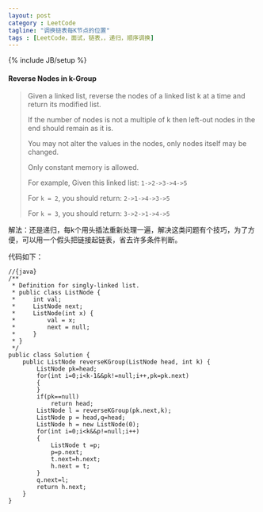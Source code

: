 ```yaml
---
layout: post
category : LeetCode
tagline: "调换链表每K节点的位置"
tags : [LeetCode，面试，链表，，递归，顺序调换]
---
```

{% include JB/setup %}

<h4 id="Reverse-Nodes-in-k-Group">Reverse Nodes in k-Group</h4>

>Given a linked list, reverse the nodes of a linked list k at a time and return its modified list.
>
>If the number of nodes is not a multiple of k then left-out nodes in the end should remain as it is.
>
>You may not alter the values in the nodes, only nodes itself may be changed.
>
>Only constant memory is allowed.
>
>For example,
Given this linked list: `1->2->3->4->5`
>
>For `k = 2`, you should return: `2->1->4->3->5`
>
>For `k = 3`, you should return: `3->2->1->4->5` 

解法：还是递归，每k个用头插法重新处理一遍，解决这类问题有个技巧，为了方便，可以用一个假头把链接起链表，省去许多条件判断。

代码如下：
		
	//{java}
	/**
	 * Definition for singly-linked list.
	 * public class ListNode {
	 *     int val;
	 *     ListNode next;
	 *     ListNode(int x) {
	 *         val = x;
	 *         next = null;
	 *     }
	 * }
	 */
	public class Solution {
	    public ListNode reverseKGroup(ListNode head, int k) {
	        ListNode pk=head;
	        for(int i=0;i<k-1&&pk!=null;i++,pk=pk.next)
	        {
	        }
	        if(pk==null)
	            return head;
	        ListNode l = reverseKGroup(pk.next,k);
	        ListNode p = head,q=head;
	        ListNode h = new ListNode(0);
	        for(int i=0;i<k&&p!=null;i++)
	        {
	            ListNode t =p;
	            p=p.next;
	            t.next=h.next;
	            h.next = t;
	        }
	        q.next=l;
	        return h.next;
	    }
	}